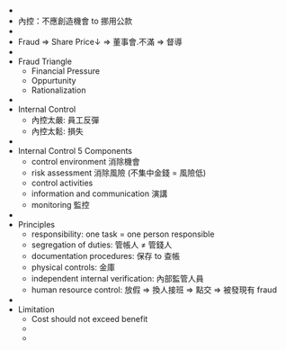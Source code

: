 -
- 內控：不應創造機會 to 挪用公款
-
- Fraud => Share Price↓ => 董事會.不滿 => 督導
-
- Fraud Triangle
	- Financial Pressure
	- Oppurtunity
	- Rationalization
-
- Internal Control
	- 內控太嚴: 員工反彈
	- 內控太鬆: 損失
-
- Internal Control 5 Components
	- control environment 消除機會
	- risk assessment 消除風險 (不集中金錢 = 風險低)
	- control activities
	- information and communication 演講
	- monitoring 監控
-
- Principles
	- responsibility: one task = one person responsible
	- segregation of duties: 管帳人 ≠ 管錢人
	- documentation procedures: 保存 to 查帳
	- physical controls: 金庫
	- independent internal verification: 內部監管人員
	- human resource control: 放假 => 換人接班 => 點交 => 被發現有 fraud
-
- Limitation
	- Cost should not exceed benefit
	-
	-